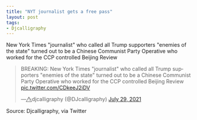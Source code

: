 ```yaml
---
title: "NYT journalist gets a free pass"
layout: post
tags:
- Djcalligraphy
---
```


New York Times "journalist" who called all Trump supporters "enemies of the state" turned out to be a Chinese Communist Party Operative who worked for the CCP controlled Beijing Review

<blockquote class="twitter-tweet"><p lang="en" dir="ltr">BREAKING: New York Times &quot;journalist&quot; who called all Trump supporters &quot;enemies of the state&quot; turned out to be a Chinese Communist Party Operative who worked for the CCP controlled Beijing Review <a href="https://t.co/CDkeeJ2iDV">pic.twitter.com/CDkeeJ2iDV</a></p>&mdash; ✨⃤djcalligraphy (@DJcalligraphy) <a href="https://twitter.com/DJcalligraphy/status/1420537856393572353?ref_src=twsrc%5Etfw">July 29, 2021</a></blockquote> <script async src="https://platform.twitter.com/widgets.js" charset="utf-8"></script>

Source: Djcalligraphy, via Twitter
